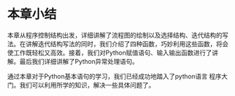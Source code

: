 # 本章小结

本章从程序控制结构出发，详细讲解了流程图的绘制以及选择结构、迭代结构的写法。在讲解迭代结构写法的同时，我们介绍了四种函数，巧妙利用这些函数，将会使工作既轻松又高效。接着，我们对Python赋值语句、输入输出函数进行了讲解。最后我们详细讲解了Python异常处理语句。

通过本章对于Python基本语句的学习，我们已经成功地踏入了python语言
程序大门。我们可以利用所学的知识，解决一些具体问题了。